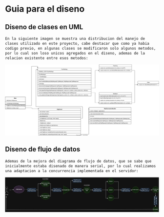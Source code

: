 # Guia para el diseno

## Diseno de clases en UML

    En la siguiente imagen se muestra una distribucion del manejo de clases utilizado en este proyecto, cabe destacar que como ya habia codigo previo, en algunas clases se modificaron solo algunos metodos, por lo cual son loso unicos agregados en el diseno, ademas de la relacion existente entre esos metodos:

![Diseno UML](img/UML_diagram.svg)

## Diseno de flujo de datos

    Ademas de la mejora del diagrama de flujo de datos, que se sabe que inicialmente estaba disenado de manera serial, por lo cual realizamos una adaptacion a la concurrencia implementada en el servidor:

![Diseno Flujo de datos](img/flujoDatos1.2.jpeg)
